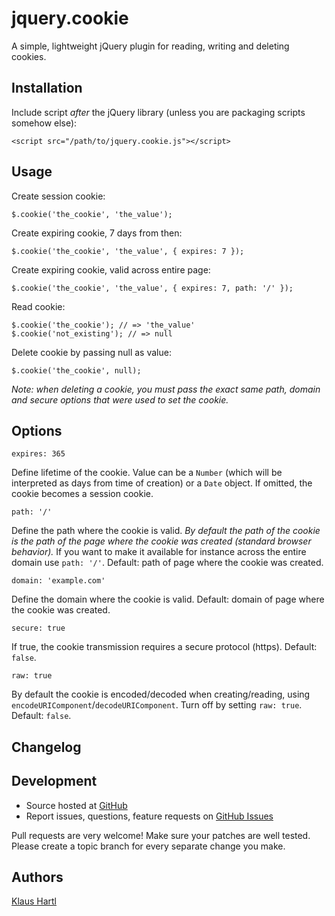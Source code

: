 # jquery.cookie

A simple, lightweight jQuery plugin for reading, writing and deleting cookies.

## Installation

Include script *after* the jQuery library (unless you are packaging scripts somehow else):

    <script src="/path/to/jquery.cookie.js"></script>

## Usage

Create session cookie:

    $.cookie('the_cookie', 'the_value');

Create expiring cookie, 7 days from then:

    $.cookie('the_cookie', 'the_value', { expires: 7 });

Create expiring cookie, valid across entire page:

    $.cookie('the_cookie', 'the_value', { expires: 7, path: '/' });

Read cookie:

    $.cookie('the_cookie'); // => 'the_value'
    $.cookie('not_existing'); // => null

Delete cookie by passing null as value:

    $.cookie('the_cookie', null);

*Note: when deleting a cookie, you must pass the exact same path, domain and secure options that were used to set the cookie.*

## Options

    expires: 365

Define lifetime of the cookie. Value can be a `Number` (which will be interpreted as days from time of creation) or a `Date` object. If omitted, the cookie becomes a session cookie.

    path: '/'

Define the path where the cookie is valid. *By default the path of the cookie is the path of the page where the cookie was created (standard browser behavior).* If you want to make it available for instance across the entire domain use `path: '/'`. Default: path of page where the cookie was created.

    domain: 'example.com'

Define the domain where the cookie is valid. Default: domain of page where the cookie was created.

    secure: true

If true, the cookie transmission requires a secure protocol (https). Default: `false`.

    raw: true

By default the cookie is encoded/decoded when creating/reading, using `encodeURIComponent`/`decodeURIComponent`. Turn off by setting `raw: true`. Default: `false`.

## Changelog

## Development

- Source hosted at [GitHub](https://github.com/carhartl/jquery-cookie)
- Report issues, questions, feature requests on [GitHub Issues](https://github.com/carhartl/jquery-cookie/issues)

Pull requests are very welcome! Make sure your patches are well tested. Please create a topic branch for every separate change you make.

## Authors

[Klaus Hartl](https://github.com/carhartl)
